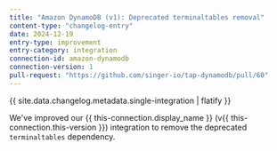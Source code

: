 ```yaml
---
title: "Amazon DynamoDB (v1): Deprecated terminaltables removal"
content-type: "changelog-entry"
date: 2024-12-19
entry-type: improvement
entry-category: integration
connection-id: amazon-dynamodb
connection-version: 1
pull-request: "https://github.com/singer-io/tap-dynamodb/pull/60"
---
```

{{ site.data.changelog.metadata.single-integration | flatify }}

We've improved our {{ this-connection.display_name }} (v{{ this-connection.this-version }}) integration to remove the deprecated `terminaltables` dependency.